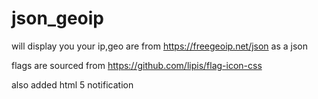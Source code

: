 # json_geoip

will display you 
your ip,geo are from https://freegeoip.net/json as a json


flags are sourced from https://github.com/lipis/flag-icon-css

also added html 5 notification

